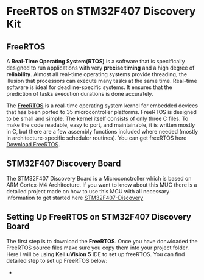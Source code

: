 # FreeRTOS on STM32F407 Discovery Kit

## FreeRTOS

A **Real-Time Operating System(RTOS)**  is a software that is specifically designed to run applications with very **precise timing** and a high degree of **reliability**. Almost all real-time operating systems provide threading, the illusion that processors can execute many tasks at the same time. Real-time software is ideal for deadline-specific systems. It ensures that the prediction of tasks execution durations is done accurately.

The **[FreeRTOS](https://www.freertos.org/)** is a real-time operating system kernel for embedded devices that has been ported to 35 microcontroller platforms. FreeRTOS is designed to be small and simple. The kernel itself consists of only three C files. To make the code readable, easy to port, and maintainable, it is written mostly in C, but there are a few assembly functions included where needed (mostly in architecture-specific scheduler routines). You can get freeRTOS here [Download FreeRTOS](https://www.freertos.org/a00104.html).

## STM32F407 Discovery Board
The STM32F407 Discovery Board is a Microconctroller which is based on ARM Cortex-M4 Architecture. If you want to know about this MUC there is a detailed project made on how to use this MCU with all necessary information to get started here [STM32F407-Discovery](https://github.com/SharathN25/STM32F407-Discovery)

## Setting Up FreeRTOS on STM32F407 Discovery Board
The first step is to download the **FreeRTOS**. Once you have donwloaded the FreeRTOS source files make sure you copy them into your project folder. Here I will be using **Keil uVision 5** IDE to set up freeRTOS.  You can find detailed step to set up FreeRTOS below:

*

